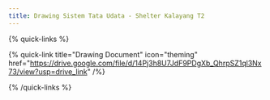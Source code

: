 ```yaml
---
title: Drawing Sistem Tata Udata - Shelter Kalayang T2
---
```


{% quick-links %}

{% quick-link title="Drawing Document" icon="theming" href="https://drive.google.com/file/d/14Pj3h8U7JdF9PDgXb_QhrpSZ1ql3Nx73/view?usp=drive_link"  /%}

{% /quick-links %}
